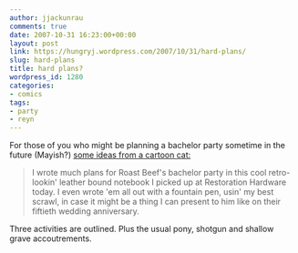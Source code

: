 ```yaml
---
author: jjackunrau
comments: true
date: 2007-10-31 16:23:00+00:00
layout: post
link: https://hungryj.wordpress.com/2007/10/31/hard-plans/
slug: hard-plans
title: hard plans?
wordpress_id: 1280
categories:
- comics
tags:
- party
- reyn
---
```


For those of you who might be planning a bachelor party sometime in the future (Mayish?) [some ideas from a cartoon cat:](http://raysmuckles.blogspot.com/2007/10/beefs-bachelor-party-hard-plans.html)

<blockquote>I wrote much plans for Roast Beef's bachelor party in this cool retro-lookin' leather bound notebook I picked up at Restoration Hardware today. I even wrote 'em all out with a fountain pen, usin' my best scrawl, in case it might be a thing I can present to him like on their fiftieth wedding anniversary.</blockquote>

Three activities are outlined. Plus the usual pony, shotgun and shallow grave accoutrements.
